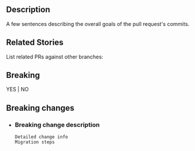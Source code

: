 ## Description
A few sentences describing the overall goals of the pull request's commits.

## Related Stories
List related PRs against other branches:

## Breaking
YES | NO

## Breaking changes
- ### Breaking change description
      Detailed change info
      Migration steps